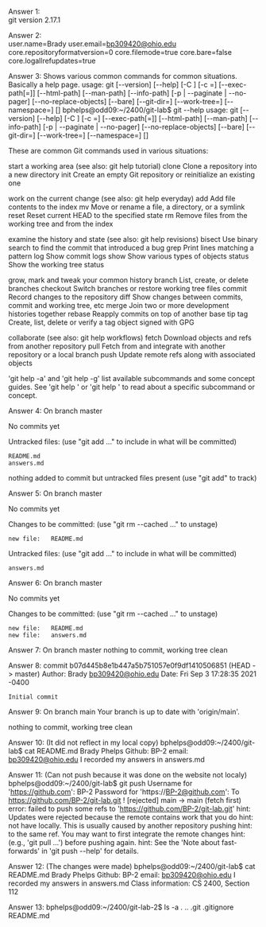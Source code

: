 Answer 1:  
git version 2.17.1


Answer 2:  
user.name=Brady
user.email=bp309420@ohio.edu
core.repositoryformatversion=0
core.filemode=true
core.bare=false
core.logallrefupdates=true


Answer 3: 
Shows various common commands for common situations.  Basically a help page.
usage: git [--version] [--help] [-C <path>] [-c <name>=<value>]
           [--exec-path[=<path>]] [--html-path] [--man-path] [--info-path]
           [-p | --paginate | --no-pager] [--no-replace-objects] [--bare]
           [--git-dir=<path>] [--work-tree=<path>] [--namespace=<name>]
           <command> [<args>]
bphelps@odd09:~/2400/git-lab$ git --help
usage: git [--version] [--help] [-C <path>] [-c <name>=<value>]
           [--exec-path[=<path>]] [--html-path] [--man-path] [--info-path]
           [-p | --paginate | --no-pager] [--no-replace-objects] [--bare]
           [--git-dir=<path>] [--work-tree=<path>] [--namespace=<name>]
           <command> [<args>]

These are common Git commands used in various situations:

start a working area (see also: git help tutorial)
   clone      Clone a repository into a new directory
   init       Create an empty Git repository or reinitialize an existing one

work on the current change (see also: git help everyday)
   add        Add file contents to the index
   mv         Move or rename a file, a directory, or a symlink
   reset      Reset current HEAD to the specified state
   rm         Remove files from the working tree and from the index

examine the history and state (see also: git help revisions)
   bisect     Use binary search to find the commit that introduced a bug
   grep       Print lines matching a pattern
   log        Show commit logs
   show       Show various types of objects
   status     Show the working tree status

grow, mark and tweak your common history
   branch     List, create, or delete branches
   checkout   Switch branches or restore working tree files
   commit     Record changes to the repository
   diff       Show changes between commits, commit and working tree, etc
   merge      Join two or more development histories together
   rebase     Reapply commits on top of another base tip
   tag        Create, list, delete or verify a tag object signed with GPG

collaborate (see also: git help workflows)
   fetch      Download objects and refs from another repository
   pull       Fetch from and integrate with another repository or a local branch
   push       Update remote refs along with associated objects

'git help -a' and 'git help -g' list available subcommands and some
concept guides. See 'git help <command>' or 'git help <concept>'
to read about a specific subcommand or concept.


Answer 4:
On branch master

No commits yet

Untracked files:
  (use "git add <file>..." to include in what will be committed)

	README.md
	answers.md

nothing added to commit but untracked files present (use "git add" to track)


Answer 5: 
On branch master

No commits yet

Changes to be committed:
  (use "git rm --cached <file>..." to unstage)

	new file:   README.md

Untracked files:
  (use "git add <file>..." to include in what will be committed)

	answers.md


Answer 6: 
On branch master

No commits yet

Changes to be committed:
  (use "git rm --cached <file>..." to unstage)

	new file:   README.md
	new file:   answers.md

Answer 7:
On branch master
nothing to commit, working tree clean

Answer 8: 
commit b07d445b8e1b447a5b751057e0f9df1410506851 (HEAD -> master)
Author: Brady <bp309420@ohio.edu>
Date:   Fri Sep 3 17:28:35 2021 -0400

    Initial commit

Answer 9:
On branch main
Your branch is up to date with 'origin/main'.

nothing to commit, working tree clean


Answer 10: (It did not reflect in my local copy)
bphelps@odd09:~/2400/git-lab$ cat README.md
Brady Phelps
Github: BP-2
email: bp309420@ohio.edu
I recorded my answers in answers.md


Answer 11: (Can not push because it was done on the website not localy)
bphelps@odd09:~/2400/git-lab$ git push
Username for 'https://github.com': BP-2
Password for 'https://BP-2@github.com': 
To https://github.com/BP-2/git-lab.git
 ! [rejected]        main -> main (fetch first)
error: failed to push some refs to 'https://github.com/BP-2/git-lab.git'
hint: Updates were rejected because the remote contains work that you do
hint: not have locally. This is usually caused by another repository pushing
hint: to the same ref. You may want to first integrate the remote changes
hint: (e.g., 'git pull ...') before pushing again.
hint: See the 'Note about fast-forwards' in 'git push --help' for details.


Answer 12: (The changes were made)
bphelps@odd09:~/2400/git-lab$ cat README.md
Brady Phelps
Github: BP-2
email: bp309420@ohio.edu
I recorded my answers in answers.md
Class information:  CS 2400, Section 112


Answer 13:
bphelps@odd09:~/2400/git-lab-2$ ls -a
.  ..  .git  .gitignore  README.md

